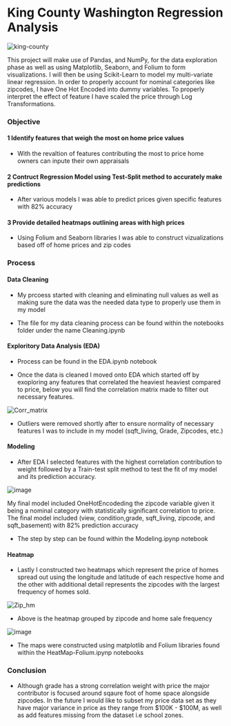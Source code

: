 # King County Washington Regression Analysis
![king-county](https://user-images.githubusercontent.com/117116368/206738892-c48bca07-f8da-4d08-81bf-e3e2c7971d56.jpeg)


This project will make use of Pandas, and NumPy, for the data exploration phase as well as using Matplotlib, Seaborn, and Folium to form visualizations. I will then be using Scikit-Learn to model my multi-variate linear regression. In order to properly account for nominal categories like zipcodes, I have One Hot Encoded into dummy variables. To properly interpret the effect of feature I have scaled the price through Log Transformations.


### Objective
#### 1 Identify features that weigh the most on home price values

* With the revaltion of features contributing the most to price home owners can inpute their own appraisals 

#### 2 Contruct Regression Model using Test-Split method to accurately make predictions

* After various models I was able to predict prices given specific features with 82% accuracy 

#### 3 Provide detailed heatmaps outlining areas with high prices

* Using Folium and Seaborn libraries I was able to construct vizualizations based off of home prices and zip codes


### Process

#### Data Cleaning

* My prcoess started with cleaning and eliminating null values as well as making sure the data was the needed data type to properly use them in my model

* The file for my data cleaning process can be found within the notebooks folder under the name Cleaning.ipynb

#### Exploritory Data Analysis (EDA)

* Process can be found in the EDA.ipynb notebook

* Once the data is cleaned I moved onto EDA which started off by exoploring  any features that correlated the heaviest heaviest compared to price, below you will find the correlation matrix made to filter out necessary features. 

![Corr_matrix](https://user-images.githubusercontent.com/117116368/206742519-6d385137-752f-446b-9e3c-794c3f104306.png)

* Outliers were removed shortly after to ensure normality of necessary features I was to include in my model (sqft_living, Grade, Zipcodes, etc.)

#### Modeling 

* After EDA I selected features with the highest correlation contribution to weight followed by a  Train-test split method to test the fit of my model and its prediction accuracy.


![image](https://user-images.githubusercontent.com/117116368/206789607-9b48ff6f-d753-4fcf-b348-794059245553.png)

My final model included OneHotEncodeding the zipcode variable given it being a nominal category with statistically significant correlation to price. The final model included (view, condition,grade, sqft_living, zipcode, and sqft_basement) with 82% prediction accuracy 

* The step by step can be found within the Modeling.ipynp notebook

#### Heatmap

* Lastly I constructed two heatmaps which represent the price of homes spread out using the longitude and latitude of each respective home and the other with additional detail represents the zipcodes with the largest frequency of homes sold.


![Zip_hm](https://user-images.githubusercontent.com/117116368/206790410-7fb16e6d-4a52-4df2-b922-8631910bf782.png)

* Above is the heatmap grouped by zipcode and home sale frequency 


![image](https://user-images.githubusercontent.com/117116368/206790836-ed7a2d2c-3f29-46d1-a6bb-1297a2cab796.png)

* The maps were constructed using matplotlib and Folium libraries found within the HeatMap-Folium.ipynp notebooks

### Conclusion

* Although grade has a strong correlation weight with price the major contributor is focused around sqaure foot of home space alongside zipcodes. In the future I would like to subset my price data set as they have major variance in price as they range from $100K - $100M, as well as add features missing from the dataset i.e school zones. 
